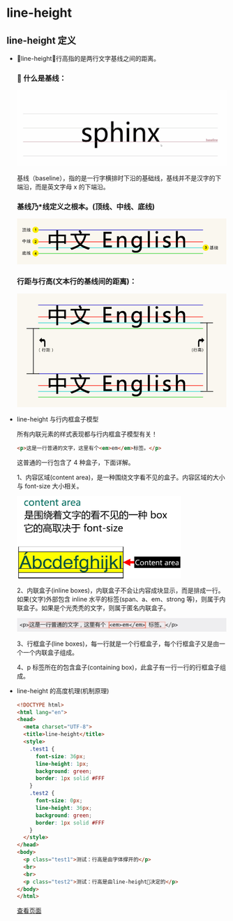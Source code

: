 # line-height

## line-height 定义

* line-height：行高指的是两行文字基线之间的距离。

  ###  什么是基线：

  ![mahua](./public/images/base-line.jpeg)

  基线（baseline），指的是一行字横排时下沿的基础线，基线并不是汉字的下端沿，而是英文字母 x 的下端沿。

  ### 基线乃\*线定义之根本。(顶线、中线、底线)

  ![mahua](./public/images/line.png)

  ### 行距与行高(文本行的基线间的距离)：

  ![mahua](./public/images/line-height.jpg)

* line-height 与行内框盒子模型

  所有内联元素的样式表现都与行内框盒子模型有关！

  ```html
  <p>这是一行普通的文字，这里有个<em>em</em>标签。</p>
  ```

  这普通的一行包含了 4 种盒子，下面详解。

  1、内容区域(content area)，是一种围绕文字看不见的盒子。内容区域的大小与 font-size 大小相关。

  ![mahua](./public/images/content-area.png)

  2、内联盒子(inline boxes)，内联盒子不会让内容成块显示，而是排成一行。如果(文字)外部包含 inline 水平的标签(span、a、em、strong 等)，则属于内联盒子。如果是个光秃秃的文字，则属于匿名内联盒子。

  ![mahua](./public/images/inline-boxes.jpeg)

  3、行框盒子(line boxes)，每一行就是一个行框盒子，每个行框盒子又是由一个一个内联盒子组成。

  4、p 标签所在的包含盒子(containing box)，此盒子有一行一行的行框盒子组成。

* line-height 的高度机理(机制原理)

  ```html
  <!DOCTYPE html>
  <html lang="en">
  <head>
    <meta charset="UTF-8">
    <title>line-height</title>
    <style>
      .test1 {
        font-size: 36px;
        line-height: 1px;
        background: green;
        border: 1px solid #FFF
      }
      .test2 {
        font-size: 0px;
        line-height: 36px;
        background: green;
        border: 1px solid #FFF
      }
    </style>
  </head>
  <body>
    <p class="test1">测试：行高是由字体撑开的</p>
    <br>
    <br>
    <p class="test2">测试：行高是由line-height决定的</p>
  </body>
  </html>
  ```

  [查看页面](http://localhost:4000/html/test.html)
